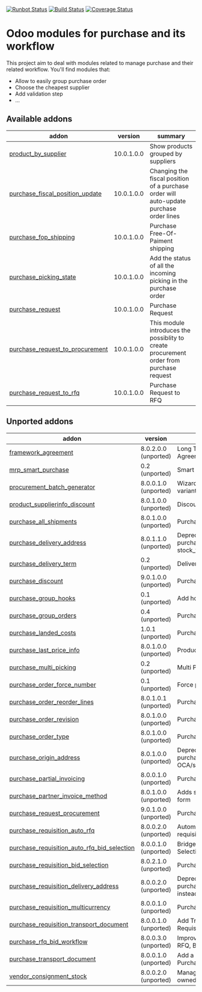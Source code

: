 [![Runbot Status](https://runbot.odoo-community.org/runbot/badge/flat/142/10.0.svg)](https://runbot.odoo-community.org/runbot/repo/github-com-oca-purchase-workflow-142)
[![Build Status](https://travis-ci.org/OCA/purchase-workflow.svg?branch=10.0)](https://travis-ci.org/OCA/purchase-workflow)
[![Coverage Status](https://coveralls.io/repos/OCA/purchase-workflow/badge.png?branch=10.0)](https://coveralls.io/r/OCA/purchase-workflow?branch=10.0)

Odoo modules for purchase and its workflow
==========================================

This project aim to deal with modules related to manage purchase and their related workflow. You'll find modules that:

 - Allow to easily group purchase order
 - Choose the cheapest supplier
 - Add validation step
 - ...

[//]: # (addons)

Available addons
----------------
addon | version | summary
--- | --- | ---
[product_by_supplier](product_by_supplier/) | 10.0.1.0.0 | Show products grouped by suppliers
[purchase_fiscal_position_update](purchase_fiscal_position_update/) | 10.0.1.0.0 | Changing the fiscal position of a purchase order will auto-update purchase order lines
[purchase_fop_shipping](purchase_fop_shipping/) | 10.0.1.0.0 | Purchase Free-Of-Paiment shipping
[purchase_picking_state](purchase_picking_state/) | 10.0.1.0.0 | Add the status of all the incoming picking in the purchase order
[purchase_request](purchase_request/) | 10.0.1.0.0 | Purchase Request
[purchase_request_to_procurement](purchase_request_to_procurement/) | 10.0.1.0.0 | This module introduces the possiblity to create procurement order from purchase request
[purchase_request_to_rfq](purchase_request_to_rfq/) | 10.0.1.0.0 | Purchase Request to RFQ


Unported addons
---------------
addon | version | summary
--- | --- | ---
[framework_agreement](framework_agreement/) | 8.0.2.0.0 (unported) | Long Term Agreement (or Framework Agreement) for purchases
[mrp_smart_purchase](mrp_smart_purchase/) | 0.2 (unported) | Smart MRP Purchase based on supplier price
[procurement_batch_generator](procurement_batch_generator/) | 8.0.0.1.0 (unported) | Wizard to create procurements from product variants
[product_supplierinfo_discount](product_supplierinfo_discount/) | 8.0.1.0.0 (unported) | Discounts in product supplier info
[purchase_all_shipments](purchase_all_shipments/) | 8.0.1.0.0 (unported) | Purchase All Shipments
[purchase_delivery_address](purchase_delivery_address/) | 8.0.1.1.0 (unported) | Deprecated: install purchase_transport_multi_address and stock_transport_multi_address instead
[purchase_delivery_term](purchase_delivery_term/) | 0.2 (unported) | Delivery term for purchase orders
[purchase_discount](purchase_discount/) | 9.0.1.0.0 (unported) | Purchase order lines with discounts
[purchase_group_hooks](purchase_group_hooks/) | 0.1 (unported) | Add hooks to the merge PO feature.
[purchase_group_orders](purchase_group_orders/) | 0.4 (unported) | Purchase Group Orders by Shop and Carrier
[purchase_landed_costs](purchase_landed_costs/) | 1.0.1 (unported) | Purchase Landed Costs
[purchase_last_price_info](purchase_last_price_info/) | 8.0.1.0.0 (unported) | Product Last Price Info - Purchase
[purchase_multi_picking](purchase_multi_picking/) | 0.2 (unported) | Multi Pickings from Purchase Orders
[purchase_order_force_number](purchase_order_force_number/) | 0.1 (unported) | Force purchase orders numeration
[purchase_order_reorder_lines](purchase_order_reorder_lines/) | 8.0.1.0.1 (unported) | Purchase order lines with sequence number
[purchase_order_revision](purchase_order_revision/) | 8.0.1.0.0 (unported) | Purchase order revisions
[purchase_order_type](purchase_order_type/) | 8.0.1.0.0 (unported) | Purchase Order Type
[purchase_origin_address](purchase_origin_address/) | 8.0.1.0.0 (unported) | Deprecated: use purchase_transport_multi_address from OCA/stock-logistics-transport
[purchase_partial_invoicing](purchase_partial_invoicing/) | 8.0.0.1.0 (unported) | Purchase partial invoicing
[purchase_partner_invoice_method](purchase_partner_invoice_method/) | 8.0.1.0.0 (unported) | Adds supplier invoicing control on partner form
[purchase_request_procurement](purchase_request_procurement/) | 9.0.1.0.0 (unported) | Purchase Request Procurement
[purchase_requisition_auto_rfq](purchase_requisition_auto_rfq/) | 8.0.0.2.0 (unported) | Automatically create RFQ from a purchase requisition
[purchase_requisition_auto_rfq_bid_selection](purchase_requisition_auto_rfq_bid_selection/) | 8.0.0.1.0 (unported) | Bridge module for PR Auto RFQ / Bid Selection
[purchase_requisition_bid_selection](purchase_requisition_bid_selection/) | 8.0.2.1.0 (unported) | Purchase Requisition Bid Selection
[purchase_requisition_delivery_address](purchase_requisition_delivery_address/) | 8.0.0.2.0 (unported) | Deprecated: install purchase_requisition_transport_multi_address instead
[purchase_requisition_multicurrency](purchase_requisition_multicurrency/) | 8.0.0.1.0 (unported) | Purchase Requisition Multicurrency
[purchase_requisition_transport_document](purchase_requisition_transport_document/) | 8.0.0.1.0 (unported) | Add Transport Documents to Purchase Requisitions
[purchase_rfq_bid_workflow](purchase_rfq_bid_workflow/) | 8.0.0.3.0 (unported) | Improve the purchase workflow to manage RFQ, Bids, and Orders
[purchase_transport_document](purchase_transport_document/) | 8.0.0.1.0 (unported) | Add a new Transport Document object in the Purchase Order
[vendor_consignment_stock](vendor_consignment_stock/) | 8.0.0.2.0 (unported) | Manage stock in our warehouse that is owned by a vendor

[//]: # (end addons)
